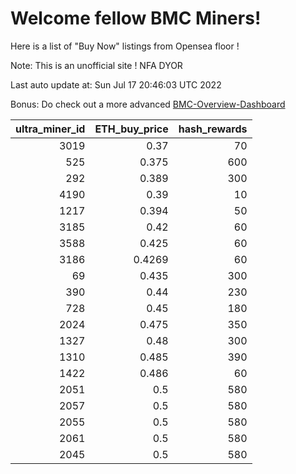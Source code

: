 # Welcome fellow BMC Miners!
Here is a list of "Buy Now" listings from Opensea floor !

Note: This is an unofficial site ! NFA DYOR

Last auto update at: Sun Jul 17 20:46:03 UTC 2022

Bonus: Do check out a more advanced [BMC-Overview-Dashboard](https://dune.com/defifunk/BMC-Overview-Dashboard)


|   ultra_miner_id |   ETH_buy_price |   hash_rewards |
|-----------------:|----------------:|---------------:|
|             3019 |          0.37   |             70 |
|              525 |          0.375  |            600 |
|              292 |          0.389  |            300 |
|             4190 |          0.39   |             10 |
|             1217 |          0.394  |             50 |
|             3185 |          0.42   |             60 |
|             3588 |          0.425  |             60 |
|             3186 |          0.4269 |             60 |
|               69 |          0.435  |            300 |
|              390 |          0.44   |            230 |
|              728 |          0.45   |            180 |
|             2024 |          0.475  |            350 |
|             1327 |          0.48   |            300 |
|             1310 |          0.485  |            390 |
|             1422 |          0.486  |             60 |
|             2051 |          0.5    |            580 |
|             2057 |          0.5    |            580 |
|             2055 |          0.5    |            580 |
|             2061 |          0.5    |            580 |
|             2045 |          0.5    |            580 |